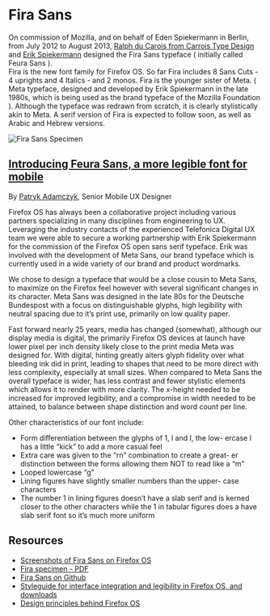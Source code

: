 # Fira Sans 

On commission of Mozilla, and on behalf of Eden Spiekermann in Berlin, from July 2012 to August 2013, [Ralph du Carois from Carrois Type Design](http://www.carrois.com/type.html) and [Erik Spiekermann](http://spiekermann.com/) designed the Fira Sans typeface ( initially called Feura Sans ).    
Fira is the new font family for Firefox OS. So far Fira includes 8 Sans Cuts - 4 uprights and 4 Italics - and 2 monos. Fira is the younger sister of Meta. ( Meta typeface, designed and developed by Erik Spiekermann in the late 1980s, which is being used as the brand typeface of the Mozilla Foundation ). Although the typeface was redrawn from scratch, it is clearly stylistically akin to Meta.
A serif version of Fira is expected to follow soon, as well as Arabic and Hebrew versions.

![Fira Sans Specimen](https://lh3.googleusercontent.com/-3BPlAm5tfMc/UjQ4b4BXovI/AAAAAAAAArs/DhFOoBTeVrs/s800/FiraSans_800x960.png)

## [Introducing Feura Sans, a more legible font for mobile](https://people.mozilla.org/~cbeasley/mozilla-quarterly-q22013.pdf)

By [Patryk Adamczyk](http://www.patrykadamczyk.com/), Senior Mobile UX Designer

Firefox OS has always been a collaborative project including various partners specializing in many disciplines from engineering to UX. Leveraging the industry contacts of the experienced Telefonica Digital UX team we were able to secure a working partnership with Erik Spiekermann for the commission of the Firefox OS open sans serif typeface. Erik was involved with the development of Meta Sans, our brand typeface which is currently used in a wide variety of our brand and product wordmarks.

We chose to design a typeface that would be a close cousin to Meta Sans, to maximize on the Firefox feel however with several significant changes in its character. Meta Sans was designed in the late 80s for the Deutsche Bundespost with a focus on distinguishable glyphs, high legibility with neutral spacing due to it’s print use, primarily on low quality paper.

Fast forward nearly 25 years, media has changed (somewhat), although our display media is digital, the primarily Firefox OS devices at launch have lower pixel per inch density likely close to the print media Meta was designed for. With digital, hinting greatly alters glyph fidelity over what bleeding ink did in print, leading to shapes that need to be more direct with less complexity, especially at small sizes. When compared to Meta Sans the overall typeface is wider, has less contrast and fewer stylistic elements which allows it to render with more clarity. The x-height needed to be increased for improved legibility, and a compromise in width needed to be attained, to balance between shape distinction and word count per line. 

Other characteristics of our font include:

* Form differentiation between the glyphs of 1, l and I, the low- ercase l has a little “kick” to add a more casual feel
* Extra care was given to the “rn” combination to create a great- er distinction between the forms allowing them NOT to read like a “m”
* Looped lowercase “g”
* Lining figures have slightly smaller numbers than the upper- case characters
* The number 1 in lining figures doesn’t have a slab serif and is kerned closer to the other characters while the 1 in tabular figures does a have slab serif font so it’s much more uniform
 
## Resources
* [Screenshots of Fira Sans on Firefox OS](http://spiekermann.com/en/fira-for-firefox-os-2/)
* [Fira specimen - PDF](http://spiekermann.com/en/wp-content/uploads/2008/11/fira_probe.pdf) 
* [Fira Sans on Github](https://github.com/buildingfirefoxos/Building-Blocks/tree/gh-pages/fonts/FiraSans)
* [Styleguide for interface integration and legibility in Firefox OS, and downloads](http://www.mozilla.org/en-US/styleguide/products/firefox-os/typeface/)
* [Design principles behind Firefox OS](https://blog.mozilla.org/ux/2012/09/mozcamp-warsaw-design-principles-behind-firefox-os-ux/)

